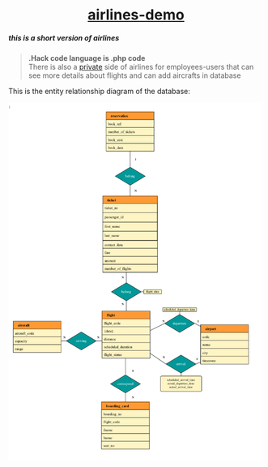 <a href="https://airlines-demo-version.herokuapp.com/"><h1 align="center">airlines-demo</h1></a>

<h5>this is a short version of airlines</h5>

><b>.Hack code language is .php code</b><br>
There is also a <a color="red" href="https://airlines-demo-version.herokuapp.com/private.php">private</a> side of airlines for employees-users that can see more details about flights and can add aircrafts in database


<p align="left">This is the entity relationship diagram of the database:</p>
<img align="left" width="500" src="https://raw.githubusercontent.com/MariosChartsias/Airlines-demo/main/images/ER%20diagram%20copy.jpg"/>
